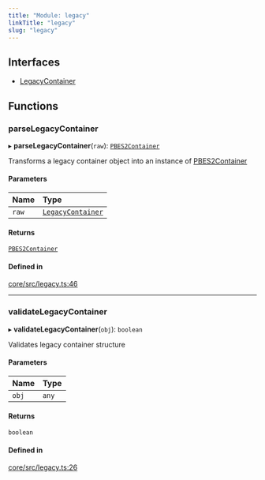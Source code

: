 ```yaml
---
title: "Module: legacy"
linkTitle: "legacy"
slug: "legacy"
---
```


## Interfaces

-   [LegacyContainer](../../interfaces/legacy.LegacyContainer)

## Functions

### parseLegacyContainer

▸ **parseLegacyContainer**(`raw`):
[`PBES2Container`](../../classes/container.PBES2Container)

Transforms a legacy container object into an instance of
[PBES2Container](../../classes/container.PBES2Container)

#### Parameters

| Name  | Type                                                         |
| :---- | :----------------------------------------------------------- |
| `raw` | [`LegacyContainer`](../../interfaces/legacy.LegacyContainer) |

#### Returns

[`PBES2Container`](../../classes/container.PBES2Container)

#### Defined in

[core/src/legacy.ts:46](https://github.com/padloc/padloc/blob/b00eb4fd/packages/core/src/legacy.ts#L46)

---

### validateLegacyContainer

▸ **validateLegacyContainer**(`obj`): `boolean`

Validates legacy container structure

#### Parameters

| Name  | Type  |
| :---- | :---- |
| `obj` | `any` |

#### Returns

`boolean`

#### Defined in

[core/src/legacy.ts:26](https://github.com/padloc/padloc/blob/b00eb4fd/packages/core/src/legacy.ts#L26)
